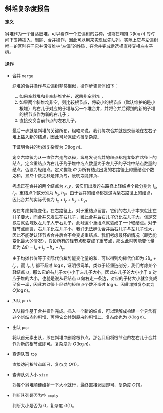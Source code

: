 ## 斜堆复杂度报告

#### 定义

斜堆作为一个自适应堆，可以看作一个左偏树的变种，也能在均摊 $O(\log n)$ 的时间下支持插入、删除、合并操作，因此可以用来实现优先队列。实际上它与左偏树唯一的区别在于它并没有维护“左偏”的性质，在合并完成后选择直接交换左右子树。

#### 操作

* 合并 `merge`

  斜堆的合并操作与左偏树非常相似，操作步骤具体如下：

  1. 如果空斜堆和非空斜堆合并，返回非空斜堆；
  2. 如果两个斜堆均非空，则比较根节点，将较小的根节点（默认维护的是小根堆）的右儿子对应的子堆与另一个堆合并，并将合并后得到的新的子堆的根节点作为新的右儿子；
  3. 直接交换当前节点的左右儿子。
  
  最后一步就是斜堆的关键所在，粗略来说，我们每次合并就是交替地在左右子堆上插入新的结点，因此可以保证均摊复杂度。
  
  下证明合并的均摊复杂度为 $O(\log n)$。
  
  定义右路径为从一直往右走的路径，容易发现合并的结点都是某条右路径上的结点。定义重结点为右儿子的子堆中结点数量大于左儿子的子堆中结点数量的结点，否则为轻结点。定义势能 $\Phi$ 为所有结点出发的右路径上的重结点个数之和，显然个数之和是非负的，说明势能非负。
  
  考虑正在合并的两个结点为 $x,y$，设它们出发的右路径上轻结点个数分别为 $l_{x},l_{y}$，重结点个数分别为 $h _{x},h _{y}$。由于合并的结点都是这两条右路径上的结点，因此合并的实际代价为 $l _{x}+l _{y}+h _{x}+h _{y}$。
  
  现在考虑势能变化。在右路径上，对于重结点而言，它们的右儿子本来就比左儿子要大，而合并又发生在右儿子，因此合并后右儿子仍比左儿子大，但是交换后就会导致左儿子大于右儿子，此时这个重结点就变成了一个轻结点。对于轻节点而言，右儿子比左儿子小，我们无法确认合并后右儿子与左儿子谁大，因此不能确认轻节点合并后会不会变成重结点。我们考虑最坏的情况（即势能变化最大的情况），假设所有的轻节点都变成了重节点，那么此时势能变化量即为 $\Delta \Phi =l_{x}+l_{y}-h _{x}-h_{y}$。
  
  由于均摊代价等于实际代价和势能变化量的和，可以得到均摊代价即为 $2(l_{x}+l_{y})$。而 $l _{x},l _{y}$ 都不超过 $\log n$，证明很简单，类似于轻重链剖分，我们考虑某个轻结点 $u$，那么它的右儿子大小小于左儿子大小，因此右儿子的大小小于 $u$ 对应子堆的大小，也就是说从轻结点 $u$ 向右走一条边，对应的子树大小就会变成至多一半，因此右路径上经过的轻结点个数不超过 $\log n$。因此均摊复杂度为 $O(\log n)$。
  
* 入队 `push`

  入队操作基于合并操作完成。插入一个新的结点，可以理解成构建一个只含有这个新结点的斜堆，再将它合并到原来的斜堆上。复杂度也为 $O(\log n)$。

* 出队 `pop`

  将队首元素出队，即在斜堆中删除根节点，那么只用将根节点的左右儿子合并作为新的根节点即可。复杂度为 $O(\log n)$。
  
* 查询队首 `top`

  直接访问根节点即可，复杂度 $O(1)$。

* 查询队列大小 `size`

  对每个斜堆顺便维护一下大小就行，最终直接返回即可，复杂度 $O(1)$。

* 判断队列是否为空 `empty`
  
  判断大小是否为 $0$，复杂度 $O(1)$。

